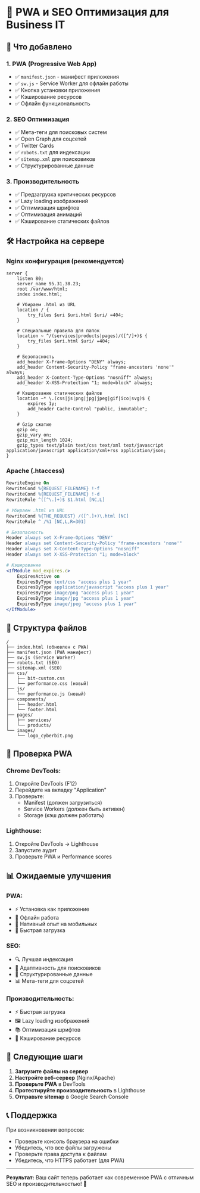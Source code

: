 # 🚀 PWA и SEO Оптимизация для Business IT

## 📱 Что добавлено

### 1. **PWA (Progressive Web App)**
- ✅ `manifest.json` - манифест приложения
- ✅ `sw.js` - Service Worker для офлайн работы
- ✅ Кнопка установки приложения
- ✅ Кэширование ресурсов
- ✅ Офлайн функциональность

### 2. **SEO Оптимизация**
- ✅ Мета-теги для поисковых систем
- ✅ Open Graph для соцсетей
- ✅ Twitter Cards
- ✅ `robots.txt` для индексации
- ✅ `sitemap.xml` для поисковиков
- ✅ Структурированные данные

### 3. **Производительность**
- ✅ Предзагрузка критических ресурсов
- ✅ Lazy loading изображений
- ✅ Оптимизация шрифтов
- ✅ Оптимизация анимаций
- ✅ Кэширование статических файлов

## 🛠️ Настройка на сервере

### **Nginx конфигурация (рекомендуется)**

```nginx
server {
    listen 80;
    server_name 95.31.38.23;
    root /var/www/html;
    index index.html;

    # Убираем .html из URL
    location / {
        try_files $uri $uri.html $uri/ =404;
    }

    # Специальные правила для папок
    location ~ ^/(services|products|pages)/([^/]+)$ {
        try_files $uri.html $uri/ =404;
    }

    # Безопасность
    add_header X-Frame-Options "DENY" always;
    add_header Content-Security-Policy "frame-ancestors 'none'" always;
    add_header X-Content-Type-Options "nosniff" always;
    add_header X-XSS-Protection "1; mode=block" always;

    # Кэширование статических файлов
    location ~* \.(css|js|png|jpg|jpeg|gif|ico|svg)$ {
        expires 1y;
        add_header Cache-Control "public, immutable";
    }

    # Gzip сжатие
    gzip on;
    gzip_vary on;
    gzip_min_length 1024;
    gzip_types text/plain text/css text/xml text/javascript application/javascript application/xml+rss application/json;
}
```

### **Apache (.htaccess)**

```apache
RewriteEngine On
RewriteCond %{REQUEST_FILENAME} !-f
RewriteCond %{REQUEST_FILENAME} !-d
RewriteRule ^([^\.]+)$ $1.html [NC,L]

# Убираем .html из URL
RewriteCond %{THE_REQUEST} /([^.]+)\.html [NC]
RewriteRule ^ /%1 [NC,L,R=301]

# Безопасность
Header always set X-Frame-Options "DENY"
Header always set Content-Security-Policy "frame-ancestors 'none'"
Header always set X-Content-Type-Options "nosniff"
Header always set X-XSS-Protection "1; mode=block"

# Кэширование
<IfModule mod_expires.c>
    ExpiresActive on
    ExpiresByType text/css "access plus 1 year"
    ExpiresByType application/javascript "access plus 1 year"
    ExpiresByType image/png "access plus 1 year"
    ExpiresByType image/jpg "access plus 1 year"
    ExpiresByType image/jpeg "access plus 1 year"
</IfModule>
```

## 📁 Структура файлов

```
/
├── index.html (обновлен с PWA)
├── manifest.json (PWA манифест)
├── sw.js (Service Worker)
├── robots.txt (SEO)
├── sitemap.xml (SEO)
├── css/
│   ├── bit-custom.css
│   └── performance.css (новый)
├── js/
│   └── performance.js (новый)
├── components/
│   ├── header.html
│   └── footer.html
├── pages/
│   ├── services/
│   └── products/
└── images/
    └── logo_cyberbit.png
```

## 🔧 Проверка PWA

### **Chrome DevTools:**
1. Откройте DevTools (F12)
2. Перейдите на вкладку "Application"
3. Проверьте:
   - Manifest (должен загрузиться)
   - Service Workers (должен быть активен)
   - Storage (кэш должен работать)

### **Lighthouse:**
1. Откройте DevTools → Lighthouse
2. Запустите аудит
3. Проверьте PWA и Performance scores

## 📊 Ожидаемые улучшения

### **PWA:**
- ⚡ Установка как приложение
- 🔄 Офлайн работа
- 📱 Нативный опыт на мобильных
- 🚀 Быстрая загрузка

### **SEO:**
- 🔍 Лучшая индексация
- 📱 Адаптивность для поисковиков
- 🎯 Структурированные данные
- 📊 Мета-теги для соцсетей

### **Производительность:**
- ⚡ Быстрая загрузка
- 🖼️ Lazy loading изображений
- 📚 Оптимизация шрифтов
- 💾 Кэширование ресурсов

## 🚀 Следующие шаги

1. **Загрузите файлы на сервер**
2. **Настройте веб-сервер** (Nginx/Apache)
3. **Проверьте PWA** в DevTools
4. **Протестируйте производительность** в Lighthouse
5. **Отправьте sitemap** в Google Search Console

## 📞 Поддержка

При возникновении вопросов:
- Проверьте консоль браузера на ошибки
- Убедитесь, что все файлы загружены
- Проверьте права доступа к файлам
- Убедитесь, что HTTPS работает (для PWA)

---

**Результат:** Ваш сайт теперь работает как современное PWA с отличным SEO и производительностью! 🎉

